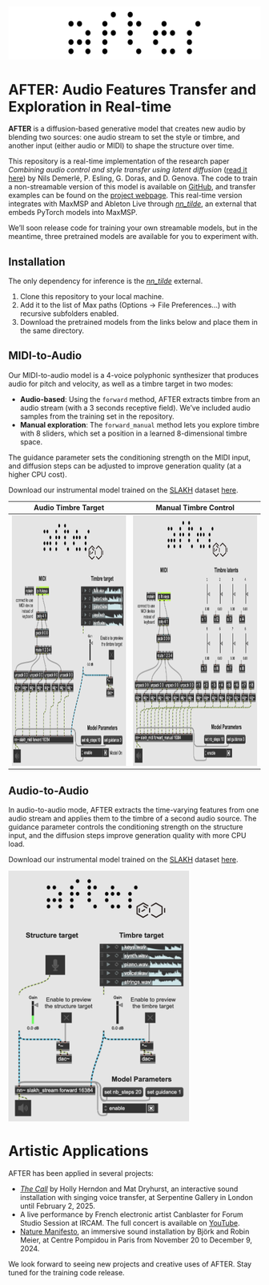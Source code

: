 ![After Logo](/docs/after_nobackground.png)

# AFTER: Audio Features Transfer and Exploration in Real-time

__AFTER__ is a diffusion-based generative model that creates new audio by blending two sources: one audio stream to set the style or timbre, and another input (either audio or MIDI) to shape the structure over time.

This repository is a real-time implementation of the research paper _Combining audio control and style transfer using latent diffusion_ ([read it here](https://arxiv.org/abs/2408.00196)) by Nils Demerlé, P. Esling, G. Doras, and D. Genova. The code to train a non-streamable version of this model is available on [GitHub](https://github.com/NilsDem/control-transfer-diffusion/), and transfer examples can be found on the [project webpage](https://nilsdem.github.io/control-transfer-diffusion/). This real-time version integrates with MaxMSP and Ableton Live through [_nn_tilde_](https://github.com/acids-ircam/nn_tilde), an external that embeds PyTorch models into MaxMSP.

We’ll soon release code for training your own streamable models, but in the meantime, three pretrained models are available for you to experiment with.

## Installation

The only dependency for inference is the [_nn_tilde_](https://github.com/acids-ircam/nn_tilde) external.

1. Clone this repository to your local machine.
2. Add it to the list of Max paths (Options -> File Preferences...) with recursive subfolders enabled.
3. Download the pretrained models from the links below and place them in the same directory.

## MIDI-to-Audio 

Our MIDI-to-audio model is a 4-voice polyphonic synthesizer that produces audio for pitch and velocity, as well as a timbre target in two modes:
- **Audio-based**: Using the `forward` method, AFTER extracts timbre from an audio stream (with a 3 seconds receptive field). We’ve included audio samples from the training set in the repository.
- **Manual exploration**: The `forward_manual` method lets you explore timbre with 8 sliders, which set a position in a learned 8-dimensional timbre space.

The guidance parameter sets the conditioning strength on the MIDI input, and diffusion steps can be adjusted to improve generation quality (at a higher CPU cost).

Download our instrumental model trained on the [SLAKH](http://www.slakh.com/) dataset [here](https://nubo.ircam.fr/index.php/s/tHMmFmkF6kgn7ND/download).

Audio Timbre Target           |  Manual Timbre Control
:-------------------------:|:-------------------------:
<img src="docs/midi_to_audio.png"   height="500"/>| <img src="docs/midi_to_audio_manual.png"  height="500"/>

## Audio-to-Audio 

In audio-to-audio mode, AFTER extracts the time-varying features from one audio stream and applies them to the timbre of a second audio source. The guidance parameter controls the conditioning strength on the structure input, and the diffusion steps improve generation quality with more CPU load.

Download our instrumental model trained on the [SLAKH](http://www.slakh.com/) dataset [here](https://nubo.ircam.fr/index.php/s/NCHZ5Q9aMsFxmyp/download).

<img src="docs/audio_to_audio.png"  height="500"/>

# Artistic Applications

AFTER has been applied in several projects:
- [_The Call_](https://www.serpentinegalleries.org/whats-on/holly-herndon-mat-dryhurst-the-call/) by Holly Herndon and Mat Dryhurst, an interactive sound installation with singing voice transfer, at Serpentine Gallery in London until February 2, 2025.
- A live performance by French electronic artist Canblaster for Forum Studio Session at IRCAM. The full concert is available on [YouTube](https://www.youtube.com/watch?v=0E9nNyz4pv4).
- [Nature Manifesto](https://www.centrepompidou.fr/fr/programme/agenda/evenement/dkTTgJv), an immersive sound installation by Björk and Robin Meier, at Centre Pompidou in Paris from November 20 to December 9, 2024.

We look forward to seeing new projects and creative uses of AFTER. Stay tuned for the training code release.
